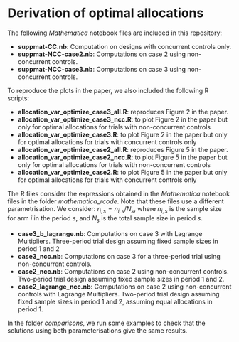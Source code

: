 Derivation of optimal allocations
================

The following *Mathematica* notebook files are included in this
repository:

-   **suppmat-CC.nb**: Computation on designs with concurrent controls
    only.
-   **suppmat-NCC-case2.nb**: Computations on case 2 using
    non-concurrent controls.
-   **suppmat-NCC-case3.nb**: Computations on case 3 using
    non-concurrent controls.

To reproduce the plots in the paper, we also included the following R
scripts:

-   **allocation_var_optimize_case3_all.R**: reproduces Figure 2 in the
    paper.
-   **allocation_var_optimize_case3_ncc.R**: to plot Figure 2 in the
    paper but only for optimal allocations for trials with
    non-concurrent controls
-   **allocation_var_optimize_case3.R**: to plot Figure 2 in the paper
    but only for optimal allocations for trials with concurrent controls
    only
-   **allocation_var_optimize_case2_all.R**: reproduces Figure 5 in the
    paper.
-   **allocation_var_optimize_case2_ncc.R**: to plot Figure 5 in the
    paper but only for optimal allocations for trials with
    non-concurrent controls
-   **allocation_var_optimize_case2.R**: to plot Figure 5 in the paper
    but only for optimal allocations for trials with concurrent controls
    only

The R files consider the expressions obtained in the *Mathematica*
notebook files in the folder *mathematica_rcode*. Note that these files
use a different parametrisation. We consider: $r_{i,s} = n_{i,s} /N_s$,
where $n_{i,s}$ is the sample size for arm $i$ in the period $s$, and
$N_s$ is the total sample size in period $s$.

-   **case3_b\_lagrange.nb**: Computations on case 3 with Lagrange
    Multipliers. Three-period trial design assuming fixed sample sizes
    in period 1 and 2
-   **case3_ncc.nb**: Computations on case 3 for a three-period trial
    using non-concurrent controls.
-   **case2_ncc.nb**: Computations on case 2 using non-concurrent
    controls. Two-period trial design assuming fixed sample sizes in
    period 1 and 2.
-   **case2_lagrange_ncc.nb**: Computations on case 2 using
    non-concurrent controls with Lagrange Multipliers. Two-period trial
    design assuming fixed sample sizes in period 1 and 2, assuming equal
    allocations in period 1.

In the folder *comparisons*, we run some examples to check that the solutions using both parameterisations give the same results.
